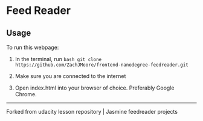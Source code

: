 Feed Reader
===========

Usage
-----

To run this webpage:

1. In the terminal, run ```bash git clone https://github.com/ZachJMoore/frontend-nanodegree-feedreader.git ```

2. Make sure you are connected to the internet

3. Open index.html into your browser of choice. Preferably Google Chrome.

<hr width="100%">

Forked from udacity lesson repository | Jasmine feedreader projects